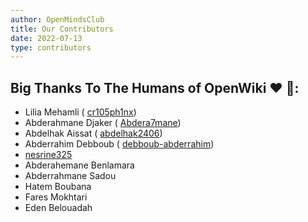 ```yaml
---
author: OpenMindsClub
title: Our Contributors
date: 2022-07-13
type: contributors
---
```


## Big Thanks To The Humans of OpenWiki ❤️ 🐧:

- Lilia Mehamli ( [cr105ph1nx](https://github.com/cr105ph1nx))
- Abderahmane Djaker ( [Abdera7mane](https://github.com/Abdera7mane))
- Abdelhak Aissat ( [abdelhak2406](https://github.com/abdelhak2406))
- Abderrahim Debboub ( [debboub-abderrahim](https://github.com/debboub-abderrahim))
- [nesrine325](https://github.com/nesrine325)
- Abderahemane Benlamara
- Abderrahmane Sadou
- Hatem Boubana
- Fares Mokhtari
- Eden Belouadah
